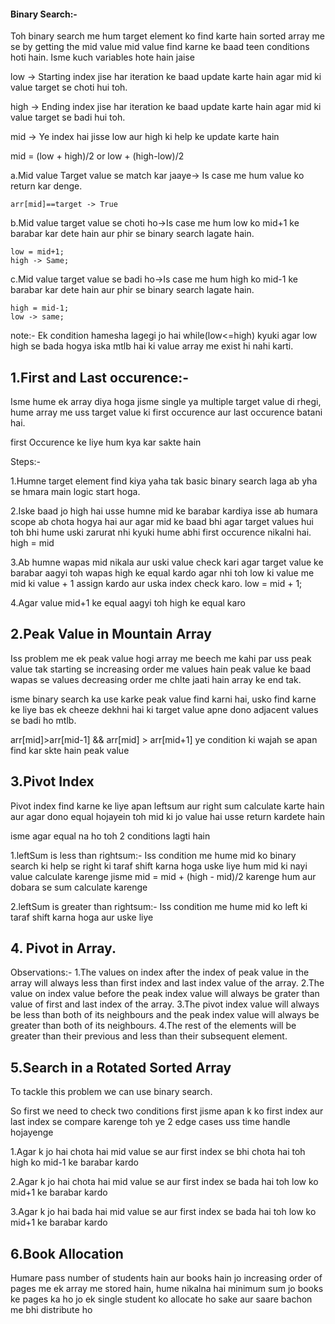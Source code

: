 #### Binary Search:-
Toh binary search me hum target element ko find karte hain sorted array me se by getting the mid value mid value find karne ke baad teen conditions hoti hain. Isme kuch variables hote hain jaise

low -> Starting index jise har iteration ke baad update karte hain agar mid ki value target se choti hui toh.

high -> Ending index jise har iteration ke baad update karte hain agar mid ki value target se badi hui toh.

mid -> Ye index hai jisse low aur high ki help ke update karte hain

mid = (low + high)/2 or low + (high-low)/2

a.Mid value Target value se match kar jaaye-> Is case me hum value ko return kar denge.

    arr[mid]==target -> True

b.Mid value target value se choti ho->Is case me hum low ko mid+1 ke barabar kar dete hain aur phir se binary search lagate hain.

    low = mid+1;
    high -> Same;

c.Mid value target value se badi ho->Is case me hum high ko mid-1 ke barabar kar dete hain aur phir se binary search lagate hain.

    high = mid-1;
    low -> same;

note:- Ek condition hamesha lagegi jo hai while(low<=high) kyuki agar low high se bada hogya iska mtlb hai ki value array me exist hi nahi karti.

## 1.First and Last occurence:-

Isme hume ek array diya hoga jisme single ya multiple target value di rhegi, hume array me uss target value ki first occurence aur last occurence batani hai.

first Occurence ke liye hum kya kar sakte hain

Steps:-

1.Humne target element find kiya yaha tak basic binary search laga ab yha se hmara main logic start hoga.

2.Iske baad jo high hai usse humne mid ke barabar kardiya isse ab humara scope ab chota hogya hai aur agar mid ke baad bhi agar target values hui toh bhi hume uski zarurat nhi kyuki hume abhi first occurence nikalni hai.
 high = mid

3.Ab humne wapas mid nikala aur uski value check kari agar target value ke barabar aagyi toh wapas high ke equal kardo agar nhi toh low ki value me mid ki value + 1 assign kardo aur uska index check karo.
 low = mid + 1;

4.Agar value mid+1 ke equal aagyi toh high ke equal karo

## 2.Peak Value in Mountain Array

Iss problem me ek peak value hogi array me beech me kahi par uss peak value tak starting se increasing order me values hain peak value ke baad wapas se values decreasing order me chlte jaati hain array ke end tak.

isme binary search ka use karke peak value find karni hai, usko find karne ke liye bas ek cheeze dekhni hai ki target value apne dono adjacent values se badi ho mtlb.

arr[mid]>arr[mid-1] && arr[mid] > arr[mid+1] ye condition ki wajah se apan find kar skte hain peak value


## 3.Pivot Index

Pivot index find karne ke liye apan leftsum aur right sum calculate karte hain aur agar dono equal hojayein toh mid ki jo value hai usse return kardete hain

isme agar equal na ho toh 2 conditions lagti hain

1.leftSum is less than rightsum:-
Iss condition me hume mid ko binary search ki help se right ki taraf shift karna hoga uske liye hum mid ki nayi value calculate karenge jisme mid = mid + (high - mid)/2 karenge hum aur dobara se sum calculate karenge

2.leftSum is greater than rightsum:-
Iss condition me hume mid ko left ki taraf shift karna hoga aur uske liye 


## 4. Pivot in Array.
Observations:-
1.The values on index after the index of peak value in the array will always less than first index and last index value of the array.
2.The value on index value before the peak index value will always be grater than value of first and last index of the array.
3.The pivot index value will always be less than both of its neighbours and the peak index value will always be greater than both of its neighbours.
4.The rest of the elements will be greater than their previous and less than their subsequent element.

## 5.Search in a Rotated Sorted Array
To tackle this problem we can use binary search.

So first we need to check two conditions first
jisme apan k ko first index aur last index se compare karenge toh ye 2 edge cases uss time handle hojayenge

1.Agar k jo hai chota hai mid value se aur first index se bhi chota hai toh high ko mid-1 ke barabar kardo

2.Agar k jo hai chota hai mid value se aur first index se bada hai toh low ko mid+1 ke barabar kardo

3.Agar k jo hai bada hai mid value se aur first index se bada hai toh low ko mid+1 ke barabar kardo

## 6.Book Allocation

Humare pass number of students hain aur books hain jo increasing order of pages me ek array me stored hain, hume nikalna hai minimum sum jo books ke pages ka ho jo ek single student ko allocate ho sake aur saare bachon me bhi distribute ho


